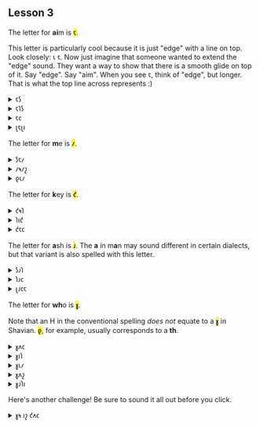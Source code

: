 ## Lesson 3


The letter for <strong>ai</strong>m is <mark>𐑱</mark>.


This letter is particularly cool because it is just "edge" with a line on top. Look closely: 𐑧 𐑱. Now just imagine that someone wanted to extend the "edge" sound. They want a way to show that there is a smooth glide on top of it. Say "edge". Say "aim". When you see 𐑱, think of "edge", but longer. That is what the top line across represents :) 

  
<details>
    <summary>𐑱𐑕</summary>
    <p>ace</p>
</details>
<details>
    <summary>𐑱𐑐𐑕</summary>
    <p>apes</p>
</details>
<details>
    <summary>𐑱𐑤</summary>
    <p>ale</p>
</details>
<details>
    <summary>𐑚𐑱𐑚𐑦</summary>
    <p>baby</p>
</details>

The letter for <strong>m</strong>e is <mark>𐑥</mark>.


<details>
    <summary>𐑕𐑱𐑥</summary>
    <p>same</p>
</details>
<details>
    <summary>𐑥𐑰𐑥𐑟</summary>
    <p>memes</p>
</details>
<details>
    <summary>𐑞𐑧𐑥</summary>
    <p>them</p>
</details>

The letter for <strong>k</strong>ey is <mark>𐑒</mark>.

<details>
    <summary>𐑒𐑰𐑐</summary>
    <p>keep</p>
</details>
<details>
    <summary>𐑐𐑦𐑒</summary>
    <p>pick</p>
</details>
<details>
    <summary>𐑒𐑱𐑤</summary>
    <p>kale</p>
</details>

The letter for <strong>a</strong>sh is <mark>𐑨</mark>. The <strong>a</strong> in m<strong>a</strong>n may sound different in certain dialects, but that variant is also spelled with this letter.


<details>
    <summary>𐑕𐑨𐑐</summary>
    <p>sap</p>
</details>
<details>
    <summary>𐑐𐑨𐑤</summary>
    <p>pal</p>
</details>
<details>
    <summary>𐑚𐑨𐑤𐑱</summary>
    <p>ballet</p>
</details>


The letter for <strong>wh</strong>o is <mark>𐑣</mark>.

Note that an H in the conventional spelling <em>does not</em> equate to a <mark>𐑣</mark> in Shavian. <mark>𐑞</mark>, for example, usually corresponds to a <strong>th</strong>.


<details>
    <summary>𐑣𐑵𐑤</summary>
    <p>who'll</p>
</details>
<details>
    <summary>𐑣𐑦𐑐</summary>
    <p>hip</p>
</details>
<details>
    <summary>𐑣𐑧𐑥</summary>
    <p>hem</p>
</details>
<details>
    <summary>𐑣𐑵𐑟</summary>
    <p>whose / who's</p>
</details>
<details>
    <summary>𐑣𐑨𐑐𐑦</summary>
    <p>happy</p>
</details>

Here's another challenge! Be sure to sound it all out before you click.


<details>
    <summary>𐑣𐑰 𐑦𐑟 𐑒𐑵𐑤</summary>
    <p>He is cool.</p>
</details>
